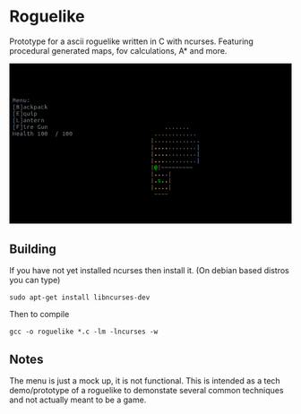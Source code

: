 # Roguelike
Prototype for a ascii roguelike written in C with ncurses. Featuring procedural generated maps, fov calculations, A* and more.

![Screenshot](https://raw.githubusercontent.com/mithreindeir/roguelike/master/screensht.png)

## Building
If you have not yet installed ncurses then install it.
(On debian based distros you can type)

    sudo apt-get install libncurses-dev

Then to compile

    gcc -o roguelike *.c -lm -lncurses -w

## Notes
The menu is just a mock up, it is not functional. This is intended as a tech demo/prototype of a roguelike to demonstate several common techniques and not actually meant to be a game.

